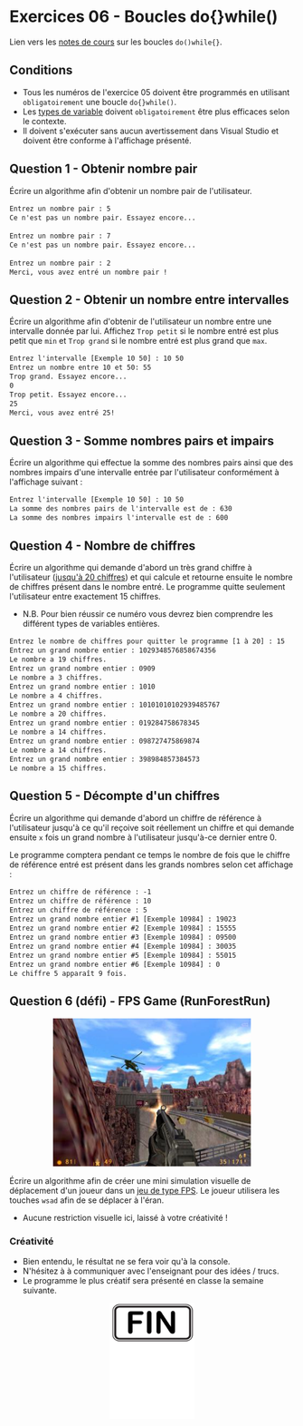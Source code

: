# Exercices 06 - Boucles do{}while()

Lien vers les [notes de cours](https://slides.com/hkoncept/1q2-05/fullscreen?token=6ntlmUIx#/14) sur les boucles `do()while{}`.

## Conditions

- Tous les numéros de l'exercice 05 doivent être programmés en utilisant `obligatoirement` une boucle `do{}while()`.
- Les [types de variable](https://en.cppreference.com/w/cpp/language/types) doivent `obligatoirement` être plus efficaces selon le contexte.
- Il doivent s'exécuter sans aucun avertissement dans Visual Studio et doivent être conforme à l'affichage présenté.

## Question 1 - Obtenir nombre pair

Écrire un algorithme afin d'obtenir un nombre pair de l'utilisateur.

```plaintext
Entrez un nombre pair : 5
Ce n'est pas un nombre pair. Essayez encore...

Entrez un nombre pair : 7
Ce n'est pas un nombre pair. Essayez encore...

Entrez un nombre pair : 2
Merci, vous avez entré un nombre pair !
```

## Question 2 - Obtenir un nombre entre intervalles

Écrire un algorithme afin d'obtenir de l'utilisateur un nombre entre une intervalle donnée par lui. Affichez `Trop petit` si le nombre entré est plus petit que `min` et `Trop grand` si le nombre entré est plus grand que `max`.

```plaintext
Entrez l'intervalle [Exemple 10 50] : 10 50
Entrez un nombre entre 10 et 50: 55
Trop grand. Essayez encore...
0
Trop petit. Essayez encore...
25
Merci, vous avez entré 25!
```

## Question 3 - Somme nombres pairs et impairs

Écrire un algorithme qui effectue la somme des nombres pairs ainsi que des nombres impairs d'une intervalle entrée par l'utilisateur conformément à l'affichage suivant :

```plaintext
Entrez l'intervalle [Exemple 10 50] : 10 50
La somme des nombres pairs de l'intervalle est de : 630
La somme des nombres impairs l'intervalle est de : 600
```

## Question 4 - Nombre de chiffres

Écrire un algorithme qui demande d'abord un très grand chiffre à l'utilisateur ([jusqu'à 20 chiffres](https://en.cppreference.com/w/cpp/language/types)) et qui calcule et retourne ensuite le nombre de chiffres présent dans le nombre entré. Le programme quitte seulement l'utilisateur entre exactement 15 chiffres.

- N.B. Pour bien réussir ce numéro vous devrez bien comprendre les différent types de variables entières.

```plaintext
Entrez le nombre de chiffres pour quitter le programme [1 à 20] : 15
Entrez un grand nombre entier : 1029348576858674356
Le nombre a 19 chiffres.
Entrez un grand nombre entier : 0909
Le nombre a 3 chiffres.
Entrez un grand nombre entier : 1010
Le nombre a 4 chiffres.
Entrez un grand nombre entier : 10101010102939485767
Le nombre a 20 chiffres.
Entrez un grand nombre entier : 019284758678345
Le nombre a 14 chiffres.
Entrez un grand nombre entier : 098727475869874
Le nombre a 14 chiffres.
Entrez un grand nombre entier : 398984857384573
Le nombre a 15 chiffres.
```

## Question 5 - Décompte d'un chiffres

Écrire un algorithme qui demande d'abord un chiffre de référence à l'utilisateur jusqu'à ce qu'il reçoive soit réellement un chiffre et qui demande ensuite `x` fois un grand nombre à l'utilisateur jusqu'à-ce dernier entre 0.

Le programme comptera pendant ce temps le nombre de fois que le chiffre de référence entré est présent dans les grands nombres selon cet affichage :

```plaintext
Entrez un chiffre de référence : -1
Entrez un chiffre de référence : 10
Entrez un chiffre de référence : 5
Entrez un grand nombre entier #1 [Exemple 10984] : 19023
Entrez un grand nombre entier #2 [Exemple 10984] : 15555
Entrez un grand nombre entier #3 [Exemple 10984] : 09500
Entrez un grand nombre entier #4 [Exemple 10984] : 30035
Entrez un grand nombre entier #5 [Exemple 10984] : 55015
Entrez un grand nombre entier #6 [Exemple 10984] : 0
Le chiffre 5 apparaît 9 fois.
```

## Question 6 (défi) - FPS Game (RunForestRun)
<p align="Center"><img src="./images/1.jpg" alt="drawing" width="350"/></p>

Écrire un algorithme afin de créer une mini simulation visuelle de déplacement d'un joueur dans un [jeu de type FPS](https://fr.wikipedia.org/wiki/Jeu_de_tir_%C3%A0_la_premi%C3%A8re_personne#:~:text=Le%20jeu%20de%20tir%20%C3%A0,travers%20les%20yeux%20du%20protagoniste.). Le joueur utilisera les touches `wsad` afin de se déplacer à l'éran.

- Aucune restriction visuelle ici, laissé à votre créativité !
### Créativité
- Bien entendu, le résultat ne se fera voir qu'à la console.
- N'hésitez à à communiquer avec l'enseignant pour des idées / trucs.
- Le programme le plus créatif sera présenté en classe la semaine suivante.

<p align="Center"><img src="./images/end.png" alt="drawing" width="150"/></p>
